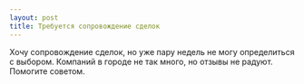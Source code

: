 ```yaml
---
layout: post 
title: Требуется сопровождение сделок 
--- 
```

Хочу сопровождение сделок, но уже пару недель не могу определиться с выбором. Компаний в городе не так много, но отзывы не радуют. Помогите советом.